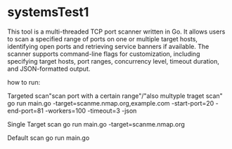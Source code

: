 # systemsTest1

This tool is a multi-threaded TCP port scanner written in Go. It allows users to scan a specified range of ports on one or multiple target hosts, identifying open ports and retrieving service banners if available. The scanner supports command-line flags for customization, including specifying target hosts, port ranges, concurrency level, timeout duration, and JSON-formatted output.

how to run:

Targeted scan"scan port with a certain range"/"also multyple traget scan"
    go run main.go -target=scanme.nmap.org,example.com -start-port=20 -end-port=81 -workers=100 -timeout=3 -json   

Single Target scan
    go run main.go -target=scanme.nmap.org

Default scan
    go run main.go 